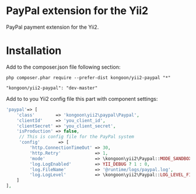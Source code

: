 PayPal extension for the Yii2
===========

PayPal payment extension for the Yii2.

Installation
====

Add to the composer.json file following section:

```
php composer.phar require --prefer-dist kongoon/yii2-paypal "*"
```

```
"kongoon/yii2-paypal": "dev-master"
```

Add to to you Yii2 config file this part with component settings:

```php
'paypal'=> [
    'class'        => 'kongoon\yii2\paypal\Paypal',
    'clientId'     => 'you_client_id',
    'clientSecret' => 'you_client_secret',
    'isProduction' => false,
     // This is config file for the PayPal system
     'config'       => [
         'http.ConnectionTimeOut' => 30,
         'http.Retry'             => 1,
         'mode'                   => \kongoon\yii2\Paypal::MODE_SANDBOX, 	// sandbox | live 
         'log.LogEnabled'         => YII_DEBUG ? 1 : 0,
         'log.FileName'           => '@runtime/logs/paypal.log',
         'log.LogLevel'           => \kongoon\yii2\Paypal::LOG_LEVEL_FINE,	// FINE | INFO | WARN | ERROR
    ]
],
```
